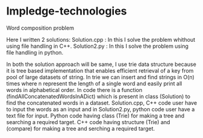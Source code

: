 # Impledge-technologies
Word composition problem

Here I written 2 solutions:
Solution.cpp : In this I solve the problem whithout using file handling in C++.
Solution2.py : In this I solve the problem using file handling in python.

In both the solution approach will be same, I use trie data structure because it is tree based implementation that enables efficient retrieval of a key from pool of large datasets of string. In trie we can insert and find strings in O(n) times where n represent the length of a single word and easily print all words in alphabetical order.
In code there is a function (findAllConcatenatedWordsInADict) which is present in class (Solution) to find the concatenated words in a dataset.
Solution.cpp, C++ code user have to input the words as an input and in Solution2.py, python code user have a text file for input.
Python code having class (Trie) for making a tree and searching a required target.
C++ code having structure (Trie) and (compare) for making a tree and serching a required target.
